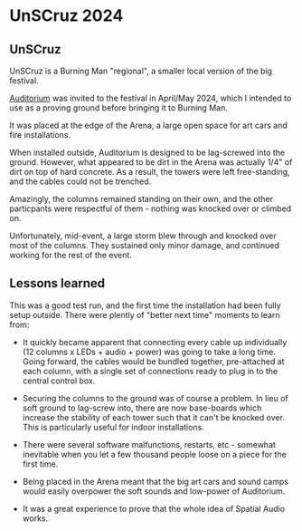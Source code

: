 # UnSCruz 2024

## UnSCruz

UnSCruz is a Burning Man "regional", a smaller local version of the big festival.

[Auditorium](AUDITORIUM.md) was invited to the festival in April/May 2024, which I intended to use as a proving ground before bringing it to Burning Man.

It was placed at the edge of the Arena, a large open space for art cars and fire installations.

When installed outside, Auditorium is designed to be lag-screwed into the ground. However, what appeared to be dirt in the Arena was actually 1/4" of dirt on top of hard concrete. As a result, the towers were left free-standing, and the cables could not be trenched.

Amazingly, the columns remained standing on their own, and the other particpants were respectful of them - nothing was knocked over or climbed on.

Unfortunately, mid-event, a large storm blew through and knocked over most of the columns. They sustained only minor damage, and continued working for the rest of the event.

## Lessons learned

This was a good test run, and the first time the installation had been fully setup outside. There were plently of "better next time" moments to learn from:

- It quickly became apparent that connecting every cable up individually (12 columns x LEDs + audio + power) was going to take a long time. Going forward, the cables would be bundled together, pre-attached at each column, with a single set of connections ready to plug in to the central control box.

- Securing the columns to the ground was of course a problem. In lieu of soft ground to lag-screw into, there are now base-boards which increase the stability of each tower such that it can't be knocked over. This is particularly useful for indoor installations.

- There were several software malfunctions, restarts, etc - somewhat inevitable when you let a few thousand people loose on a piece for the first time.

- Being placed in the Arena meant that the big art cars and sound camps would easily overpower the soft sounds and low-power of Auditorium.

- It was a great experience to prove that the whole idea of Spatial Audio works.